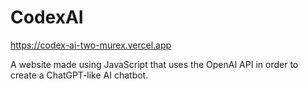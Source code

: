 # CodexAI

https://codex-ai-two-murex.vercel.app

A website made using JavaScript that uses the OpenAI API in order to create a ChatGPT-like AI chatbot.
